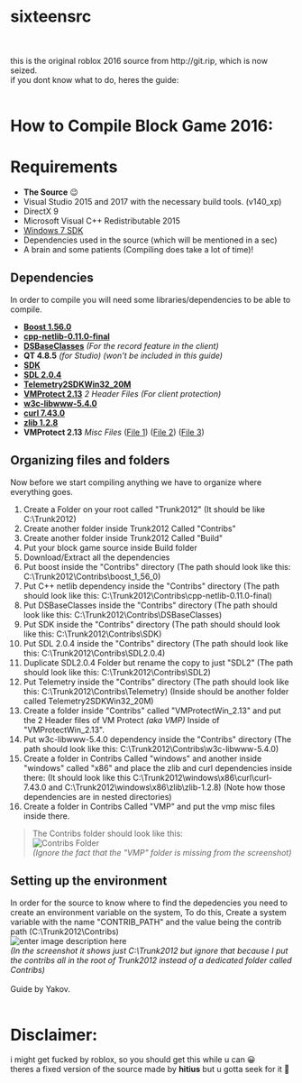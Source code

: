 # sixteensrc

<br>
<br>
this is the original roblox 2016 source from http://git.rip, which is now seized.<br>
if you dont know what to do, heres the guide:<br>
<br>

# How to Compile Block Game 2016:

# Requirements

 - **The Source** 😉
 - Visual Studio 2015 and 2017 with the necessary build tools. (v140_xp)
 - DirectX 9
 - Microsoft Visual C++ Redistributable 2015
 - [Windows 7 SDK](https://www.microsoft.com/en-us/download/details.aspx?id=8279)
 - Dependencies used in the source (which will be mentioned in a sec)
 - A brain and some patients (Compiling does take a lot of time)!

## Dependencies

In order to compile you will need some libraries/dependencies to be able to compile.

 - **[Boost 1.56.0](https://www.boost.org/users/history/version_1_56_0.html)**
 - **[cpp-netlib-0.11.0-final](https://github.com/cpp-netlib/cpp-netlib/releases/tag/cpp-netlib-0.11.0-final)**
 - **[DSBaseClasses](https://cdn.discordapp.com/attachments/462956576526041101/798917355672436817/DSBaseClasses.zip)** *(For the record feature in the client)*
 - **QT 4.8.5** *(for Studio) (won't be included in this guide)*
 - **[SDK](https://mega.nz/file/GkFjxChI#M9rgAczMFpw6NEAPI_gmZkkQ-vcgkGTxxBekgnula5Y)**
 - **[SDL 2.0.4](https://www.libsdl.org/release/SDL2-2.0.4.zip)**
 - **[Telemetry2SDKWin32_20M](https://cdn.discordapp.com/attachments/462956576526041101/798917365261139998/Telemetry.zip)**
 - **[VMProtect 2.13](https://pastebin.com/BeyEqyPk)** *2 Header Files* *(For client protection)*
 - **[w3c-libwww-5.4.0](https://www.w3.org/Library/Distribution/old/w3c-libwww-5.4.0.zip)**
 - **[curl 7.43.0](https://curl.se/download/curl-7.43.0.zip)**
 - **[zlib 1.2.8](https://zlib.net/fossils/zlib-1.2.8.tar.gz)**
 - **VMProtect 2.13** *Misc Files* ([File 1](https://cdn.discordapp.com/attachments/705472616600698910/798662082051702825/VMProtectSDK32.lib)) ([File 2](https://cdn.discordapp.com/attachments/705472616600698910/798662083692068924/VMProtectSDK.h)) ([File 3](https://cdn.discordapp.com/attachments/705472616600698910/798662086116900904/VMProtectSDK32.dll))

## Organizing files and folders

Now before we start compiling anything we have to organize where everything goes.

 1. Create a Folder on your root called "Trunk2012" (It should be like C:\Trunk2012)
 2. Create another folder inside Trunk2012 Called "Contribs"
 3. Create another folder inside Trunk2012 Called "Build"
 4. Put your block game source inside Build folder
 5. Download/Extract all the dependencies
 6. Put boost inside the "Contribs" directory (The path should look like this: C:\Trunk2012\Contribs\boost_1_56_0)
 7. Put C++ netlib dependency inside the "Contribs" directory (The path should look like this: C:\Trunk2012\Contribs\cpp-netlib-0.11.0-final)
 8. Put DSBaseClasses inside the "Contribs" directory (The path should look like this: C:\Trunk2012\Contribs\DSBaseClasses)
 9. Put SDK inside the "Contribs" directory (The path should should look like this: C:\Trunk2012\Contribs\SDK)
 10. Put SDL 2.0.4 inside the "Contribs" directory (The path should look like this: C:\Trunk2012\Contribs\SDL2.0.4)
 11. Duplicate SDL2.0.4 Folder but rename the copy to just "SDL2"  (The path should look like this: C:\Trunk2012\Contribs\SDL2)
 12. Put Telemetry inside the "Contribs" directory (The path should look like this: C:\Trunk2012\Contribs\Telemetry) (Inside should be another folder called Telemetry2SDKWin32_20M)
 13. Create a folder inside "Contribs" called "VMProtectWin_2.13" and put the 2 Header files of VM Protect *(aka VMP)* Inside of "VMProtectWin_2.13".
 14. Put w3c-libwww-5.4.0 dependency inside the "Contribs" directory (The path should look like this: C:\Trunk2012\Contribs\w3c-libwww-5.4.0)
 15. Create a folder in Contribs Called "windows" and another inside "windows" called "x86" and place the zlib and curl dependencies inside there: (It should look like this C:\Trunk2012\windows\x86\curl\curl-7.43.0 and C:\Trunk2012\windows\x86\zlib\zlib-1.2.8) (Note how those dependencies are in nested directories)
 16. Create a folder in Contribs Called "VMP" and put the vmp misc files inside there.

>The Contribs folder should look like this:<br>
![Contribs Folder](https://i.imgur.com/s7fvVzu.png)<br>
*(Ignore the fact that the "VMP" folder is missing from the screenshot)*

## Setting up the environment
In order for the source to know where to find the depedencies you need to create an environment variable on the system, To do this, Create a system variable with the name "CONTRIB_PATH" and the value being the contrib path (C:\Trunk2012\Contribs) <br>
![enter image description here](https://images-ext-2.discordapp.net/external/KwezZ33xuHYr0lZXYqA4cpTMVOWdjfCldRsJwXuPBEs/https/i.imgur.com/l9SxGvr.png)<br>
*(In the screenshot it shows just C:\Trunk2012 but ignore that because I put the contribs all in the root of Trunk2012 instead of a dedicated folder called Contribs)*
<br><br>
Guide by Yakov.<br><br>
# Disclaimer:
i might get fucked by roblox, so you should get this while u can 😀<br>
theres a fixed version of the source made by **hitius** but u gotta seek for it 👀<br>

